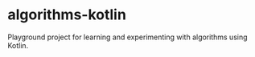 # algorithms-kotlin

Playground project for learning and experimenting with algorithms using Kotlin.